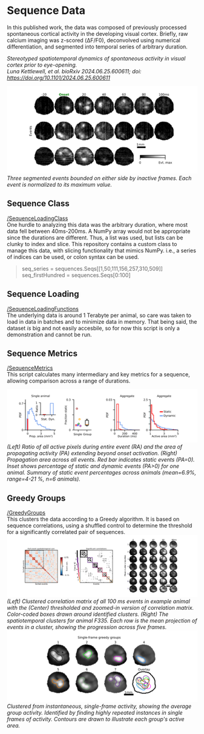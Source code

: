 # Sequence Data
In this published work, the data was composed of previously processed spontaneous cortical activity in the developing visual cortex. Briefly, raw calcium imaging was z-scored (ΔF/F0), deconvolved using numerical differentiation, and segmented into temporal series of arbitrary duration.

*Stereotyped spatiotemporal dynamics of spontaneous activity in visual cortex prior to eye-opening.  
Luna Kettlewell, et al. bioRxiv 2024.06.25.600611; doi: https://doi.org/10.1101/2024.06.25.600611* 

![Event examples](/imgs/events.png)
*Three segmented events bounded on either side by inactive frames. Each event is normalized to its maximum value.*


## Sequence Class
[/SequenceLoadingClass](https://github.com/LunaKet/SequenceDataClass/blob/master/SequenceLoadingClass.py)  
One hurdle to analyzing this data was the arbitrary duration, where most data fell between 40ms-200ms. A NumPy array would not be appropriate since the durations are different. Thus, a list was used, but lists can be clunky to index and slice. This repository contains a custom class to manage this data, with slicing functionality that mimics NumPy. i.e., a series of indices can be used, or colon syntax can be used.

> seq_series = sequences.Seqs[[1,50,111,156,257,310,509]]  
> seq_firstHundred = sequences.Seqs[0:100]

## Sequence Loading
[/SequenceLoadingFunctions](https://github.com/LunaKet/SequenceDataClass/blob/master/SequenceLoadingFunctions.py)  
The underlying data is around 1 Terabyte per animal, so care was taken to load in data in batches and to minimize data in memory. That being said, the dataset *is* big and not easily accesbile, so for now this script is only a demonstration and cannot be run.

## Sequence Metrics
[/SequenceMetrics](https://github.com/LunaKet/SequenceDataClass/blob/master/SequenceMetrics.py)  
This script calculates many intermediary and key metrics for a sequence, allowing comparison across a range of durations.

![Metrics examples](/imgs/seqMetrics.png)
*(Left) Ratio of all active pixels during entire event (RA) and the area of propagating activity (PA) extending beyond onset activation. (Right) Propagation area across all events. Red bar indicates static events (PA=0). Inset shows percentage of static and dynamic events (PA>0) for one animal. Summary of static event percentages across animals (mean=6.9%, range=4-21 %, n=6 animals).* 

## Greedy Groups
[/GreedyGroups](https://github.com/LunaKet/SequenceDataClass/blob/master/GreedyGroups.py)  
This clusters the data according to a Greedy algorithm. It is based on sequence correlations, using a shuffled control to determine the threshold for a significantly correlated pair of sequences.  
![Many-frame clusters](/imgs/greedygroupsmany.png)  
*(Left) Clustered correlation matrix of all 100 ms events in example animal with the (Center) thresholded and zoomed-in version of correlation matrix. Color-coded boxes drawn around identified clusters. (Right) The spatiotemporal clusters for animal F335. Each row is the mean projection of events in a cluster, showing the progression across five frames.*  
![Single-frame clusters](/imgs/greedygroups1.png) 
*Clustered from instantaneous, single-frame activity, showing the average group activity. Identified by finding highly repeated instances in single frames of activity. Contours are drawn to illustrate each group's active area.*



